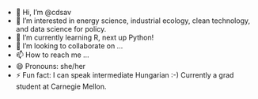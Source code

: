 - 👋 Hi, I’m @cdsav
- 👀 I’m interested in energy science, industrial ecology, clean technology, and data science for policy. 
- 🌱 I’m currently learning R, next up Python!
- 💞️ I’m looking to collaborate on ... 
- 📫 How to reach me ...
- 😄 Pronouns: she/her
- ⚡ Fun fact: I can speak intermediate Hungarian :-) Currently a grad student at Carnegie Mellon. 

<!---
cdsav/cdsav is a ✨ special ✨ repository because its `README.md` (this file) appears on your GitHub profile.
You can click the Preview link to take a look at your changes.
--->
